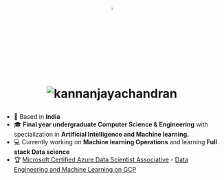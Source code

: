 <h1 align="center">
    
<p align="right">

<p align="center">
  <a href="https://twitter.com/kannanj362">
    <a href="https://www.linkedin.com/in/kannan-j-976502223/">
    <img src="https://skillicons.dev/icons?i=linkedin" width="4%"/>
  </a>
</p>
<img src="https://komarev.com/ghpvc/?username=kannanjayachandran&label=Profile%20views&color=0e75b6&style=flat"alt="kannanjayachandran"/> </p>
</h1>

- 📌 Based in **India**
- 🎓 **Final year undergraduate Computer Science & Engineering** with specialization in **Artificial Intelligence and Machine learning.** 
- 💻 Currently working on **Machine learning Operations** and learning **Full stack Data science**
- 🏆 [Microsoft Certified Azure Data Scientist Associative](https://www.credly.com/badges/326e81e7-08bd-4059-8029-79bcae461534/public_url) - [Data Engineering and Machine Learning on GCP](https://coursera.org/share/720afb1a2a850ced564f75aab7f1a945)
